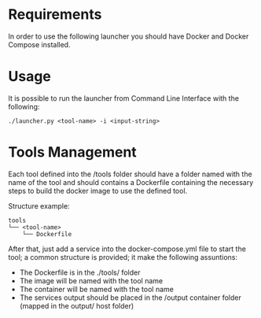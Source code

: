 # Requirements
In order to use the following launcher you should have Docker and Docker Compose installed.

# Usage
It is possible to run the launcher from Command Line Interface with the following:
```
./launcher.py <tool-name> -i <input-string>
```

# Tools Management

Each tool defined into the /tools folder should have a folder named with the name of the tool and should contains a Dockerfile containing the necessary steps to build the docker image to use the defined tool.

Structure example:
```
tools
└── <tool-name>
    └── Dockerfile
```

After that, just add a service into the docker-compose.yml file to start the tool; a common structure is provided; it make the following assuntions:
- The Dockerfile is in the ./tools/<tool-name> folder
- The image will be named with the tool name
- The container will be named with the tool name
- The services output should be placed in the /output container folder (mapped in the output/<tool-name> host folder)
